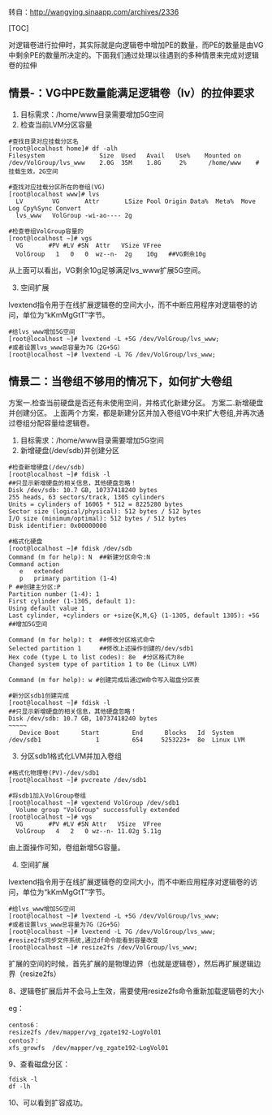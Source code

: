 转自：http://wangying.sinaapp.com/archives/2336

[TOC]





对逻辑卷进行拉伸时，其实际就是向逻辑卷中增加PE的数量，而PE的数量是由VG中剩余PE的数量所决定的。下面我们通过处理以往遇到的多种情景来完成对逻辑卷的拉伸 



## 情景-：VG中PE数量能满足逻辑卷（lv）的拉伸要求

1. 目标需求：/home/www目录需要增加5G空间
2. 检查当前LVM分区容量

```
#查找目录对应挂载分区名
[root@localhost home]# df -alh
Filesystem               Size  Used   Avail   Use%    Mounted on
/dev/VolGroup/lvs_www    2.0G  35M    1.8G     2%      /home/www    #挂载生效，2G空间

#查找对应挂载分区所在的卷组(VG)
[root@localhost www]# lvs
  LV        VG       Attr       LSize Pool Origin Data%  Meta%  Move Log Cpy%Sync Convert
  lvs_www   VolGroup -wi-ao---- 2g 

#检查卷组VolGroup容量的
[root@localhost ~]# vgs
  VG       #PV #LV #SN  Attr   VSize VFree
  VolGroup   1   0   0  wz--n-  2g    10g   ##VG剩余10g
```

从上面可以看出，VG剩余10g足够满足lvs_www扩展5G空间。 



3. 空间扩展 

lvextend指令用于在线扩展逻辑卷的空间大小，而不中断应用程序对逻辑卷的访问，单位为“kKmMgGtT”字节。 

```
#给lvs_www增加5G空间
[root@localhost ~]# lvextend -L +5G /dev/VolGroup/lvs_www;
#或者设置lvs_www总容量为7G（2G+5G）
[root@localhost ~]# lvextend -L 7G /dev/VolGroup/lvs_www;
```





## 情景二：当卷组不够用的情况下，如何扩大卷组

方案一.检查当前硬盘是否还有未使用空间，并格式化新建分区。
方案二.新增硬盘并创建分区。
上面两个方案，都是新建分区并加入卷组VG中来扩大卷组,并再次通过卷组分配容量给逻辑卷。

1. 目标需求：/home/www目录需要增加5G空间
2. 新增硬盘(/dev/sdb)并创建分区



```
#检查新增硬盘(/dev/sdb)
[root@localhost ~]# fdisk -l
##只显示新增硬盘的相关信息，其他硬盘忽略！
Disk /dev/sdb: 10.7 GB, 10737418240 bytes
255 heads, 63 sectors/track, 1305 cylinders
Units = cylinders of 16065 * 512 = 8225280 bytes
Sector size (logical/physical): 512 bytes / 512 bytes
I/O size (minimum/optimal): 512 bytes / 512 bytes
Disk identifier: 0x00000000

#格式化硬盘
[root@localhost ~]# fdisk /dev/sdb
Command (m for help): N  ##新建分区命令:N
Command action
   e   extended
   p   primary partition (1-4)
P ##创建主分区:P
Partition number (1-4): 1
First cylinder (1-1305, default 1):
Using default value 1
Last cylinder, +cylinders or +size{K,M,G} (1-1305, default 1305): +5G  ##增加5G空间

Command (m for help): t  ##修改分区格式命令
Selected partition 1     ##修改上述操作创建的/dev/sdb1
Hex code (type L to list codes): 8e  #分区格式为8e
Changed system type of partition 1 to 8e (Linux LVM)

Command (m for help): w #创建完成后通过W命令写入磁盘分区表

#新分区sdb1创建完成
[root@localhost ~]# fdisk -l
##只显示新增硬盘的相关信息，其他硬盘忽略！
Disk /dev/sdb: 10.7 GB, 10737418240 bytes
~~~~~
   Device Boot      Start         End      Blocks   Id  System
/dev/sdb1               1         654     5253223+  8e  Linux LVM
```



3. 分区sdb1格式化LVM并加入卷组 

```
#格式化物理卷(PV)-/dev/sdb1
[root@localhost ~]# pvcreate /dev/sdb1

#将sdb1加入VolGroup卷组
[root@localhost ~]# vgextend VolGroup /dev/sdb1
  Volume group "VolGroup" successfully extended
[root@localhost ~]# vgs
  VG       #PV #LV #SN Attr   VSize  VFree
  VolGroup   4   2   0 wz--n- 11.02g 5.11g
```

由上面操作可知，卷组新增5G容量。 

4. 空间扩展 

lvextend指令用于在线扩展逻辑卷的空间大小，而不中断应用程序对逻辑卷的访问，单位为“kKmMgGtT”字节。 

```
#给lvs_www增加5G空间
[root@localhost ~]# lvextend -L +5G /dev/VolGroup/lvs_www;
#或者设置lvs_www总容量为7G（2G+5G）
[root@localhost ~]# lvextend -L 7G /dev/VolGroup/lvs_www;
#resize2fs同步文件系统,通过df命令能看到容量改变
[root@localhost ~]# resize2fs /dev/VolGroup/lvs_www;
```



扩展的空间的时候，首先扩展的是物理边界（也就是逻辑卷），然后再扩展逻辑边界（resize2fs）

8、逻辑卷扩展后并不会马上生效，需要使用resize2fs命令重新加载逻辑卷的大小

eg：

```
centos6：
resize2fs /dev/mapper/vg_zgate192-LogVol01   
centos7：
xfs_growfs  /dev/mapper/vg_zgate192-LogVol01
```

9、查看磁盘分区：

```
fdisk -l
df -lh
```

10、可以看到扩容成功。


